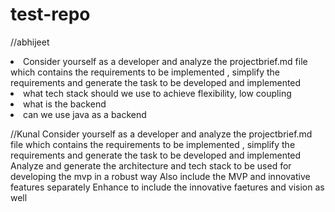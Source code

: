 # test-repo

//abhijeet 
<li>Consider yourself as a developer and analyze the projectbrief.md file which contains the requirements to be implemented , simplify the requirements and generate the task to be developed and implemented </li>
<li>what tech stack should we use to achieve flexibility, low coupling</li>
<li>what is the backend</li>
<li>can we use java as a backend</li>


//Kunal
Consider yourself as a developer and analyze the projectbrief.md file which contains the requirements to be implemented , simplify the requirements and generate the task to be developed and implemented
Analyze and generate the architecture and tech stack to be used for developing the mvp in a robust way
Also include the MVP and innovative features separately
Enhance to include the innovative faetures and vision as well


